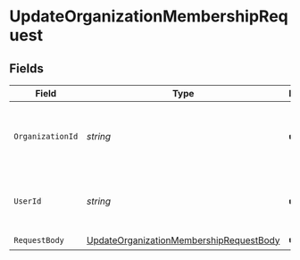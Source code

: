 # UpdateOrganizationMembershipRequest


## Fields

| Field                                                                                                       | Type                                                                                                        | Required                                                                                                    | Description                                                                                                 |
| ----------------------------------------------------------------------------------------------------------- | ----------------------------------------------------------------------------------------------------------- | ----------------------------------------------------------------------------------------------------------- | ----------------------------------------------------------------------------------------------------------- |
| `OrganizationId`                                                                                            | *string*                                                                                                    | :heavy_check_mark:                                                                                          | The ID of the organization the membership belongs to                                                        |
| `UserId`                                                                                                    | *string*                                                                                                    | :heavy_check_mark:                                                                                          | The ID of the user that this membership belongs to                                                          |
| `RequestBody`                                                                                               | [UpdateOrganizationMembershipRequestBody](../../Models/Requests/UpdateOrganizationMembershipRequestBody.md) | :heavy_check_mark:                                                                                          | N/A                                                                                                         |